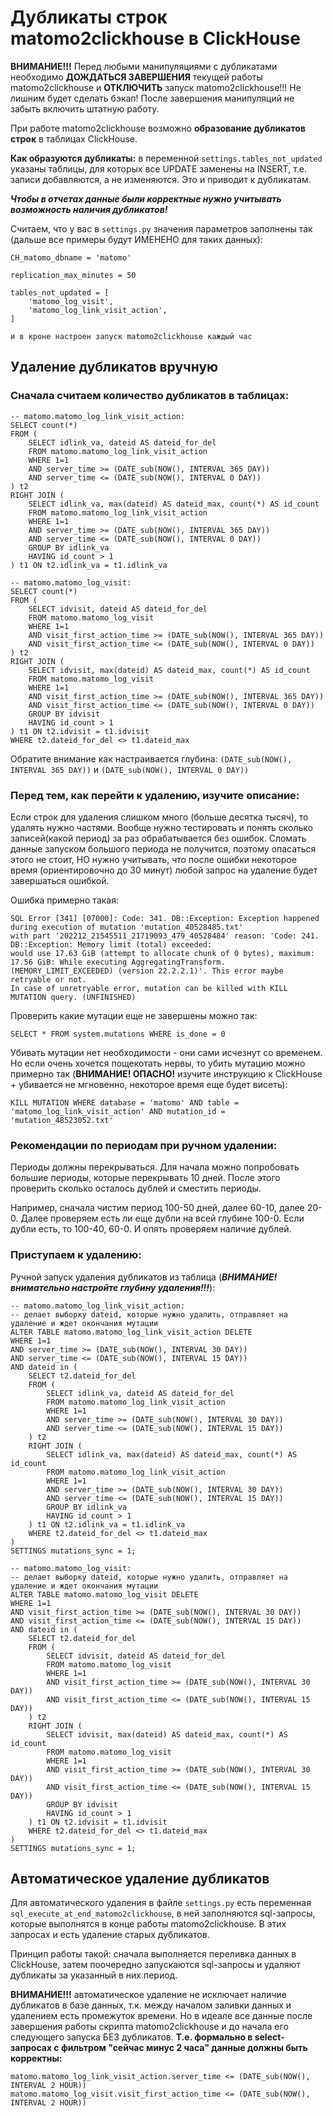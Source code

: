 # Дубликаты строк matomo2clickhouse в ClickHouse

**ВНИМАНИЕ!!!** Перед любыми манипуляциями с дубликатами необходимо **ДОЖДАТЬСЯ ЗАВЕРШЕНИЯ** текущей работы matomo2clickhouse и **ОТКЛЮЧИТЬ** запуск matomo2clickhouse!!!
Не лишним будет сделать бэкап! После завершения манипуляций не забыть включить штатную работу.

При работе matomo2clickhouse возможно **образование дубликатов строк** в таблицах ClickHouse.

**Как образуются дубликаты:** в переменной ```settings.tables_not_updated``` указаны таблицы, для которых все UPDATE заменены на INSERT, т.е. записи добавляются, а не изменяются. Это и приводит к дубликатам.

***Чтобы в отчетах данные были корректные нужно учитывать возможность наличия дубликатов!***

Считаем, что у вас в ```settings.py``` значения параметров заполнены так (дальше все примеры будут ИМЕНЕНО для таких данных):
```
CH_matomo_dbname = 'matomo'

replication_max_minutes = 50

tables_not_updated = [
    'matomo_log_visit',
    'matomo_log_link_visit_action',
]

и в кроне настроен запуск matomo2clickhouse каждый час
```



## Удаление дубликатов вручную

### Сначала считаем количество дубликатов в таблицах:
```
-- matomo.matomo_log_link_visit_action:
SELECT count(*)
FROM (
	SELECT idlink_va, dateid AS dateid_for_del
	FROM matomo.matomo_log_link_visit_action
	WHERE 1=1
	AND server_time >= (DATE_sub(NOW(), INTERVAL 365 DAY))
	AND server_time <= (DATE_sub(NOW(), INTERVAL 0 DAY))
) t2
RIGHT JOIN (
	SELECT idlink_va, max(dateid) AS dateid_max, count(*) AS id_count
	FROM matomo.matomo_log_link_visit_action
	WHERE 1=1
	AND server_time >= (DATE_sub(NOW(), INTERVAL 365 DAY))
	AND server_time <= (DATE_sub(NOW(), INTERVAL 0 DAY))
	GROUP BY idlink_va
	HAVING id_count > 1
) t1 ON t2.idlink_va = t1.idlink_va
```
```
-- matomo.matomo_log_visit:
SELECT count(*)
FROM (
    SELECT idvisit, dateid AS dateid_for_del
    FROM matomo.matomo_log_visit
    WHERE 1=1
    AND visit_first_action_time >= (DATE_sub(NOW(), INTERVAL 365 DAY))
    AND visit_first_action_time <= (DATE_sub(NOW(), INTERVAL 0 DAY))
) t2
RIGHT JOIN (
    SELECT idvisit, max(dateid) AS dateid_max, count(*) AS id_count
    FROM matomo.matomo_log_visit
    WHERE 1=1
    AND visit_first_action_time >= (DATE_sub(NOW(), INTERVAL 365 DAY))
    AND visit_first_action_time <= (DATE_sub(NOW(), INTERVAL 0 DAY))
    GROUP BY idvisit
    HAVING id_count > 1
) t1 ON t2.idvisit = t1.idvisit
WHERE t2.dateid_for_del <> t1.dateid_max
```
Обратите внимание как настраивается глубина: ```(DATE_sub(NOW(), INTERVAL 365 DAY))``` и ```(DATE_sub(NOW(), INTERVAL 0 DAY))```


### Перед тем, как перейти к удалению, изучите описание:

Если строк для удаления слишком много (больше десятка тысяч), то удалять нужно частями. Вообще нужно тестировать и понять сколько записей(какой период) за раз обрабатывается без ошибок.
Сломать данные запуском большого периода не получится, поэтому опасаться этого не стоит, НО нужно учитывать, что после ошибки некоторое время (ориентировочно до 30 минут) любой запрос на удаление будет завершаться ошибкой.

Ошибка примерно такая:
```
SQL Error [341] [07000]: Code: 341. DB::Exception: Exception happened during execution of mutation 'mutation_40528485.txt'
with part '202212_21545511_21719093_479_40528484' reason: 'Code: 241. DB::Exception: Memory limit (total) exceeded:
would use 17.63 GiB (attempt to allocate chunk of 0 bytes), maximum: 17.56 GiB: While executing AggregatingTransform.
(MEMORY_LIMIT_EXCEEDED) (version 22.2.2.1)'. This error maybe retryable or not.
In case of unretryable error, mutation can be killed with KILL MUTATION query. (UNFINISHED)
```

Проверить какие мутации еще не завершены можно так:
```
SELECT * FROM system.mutations WHERE is_done = 0
```
Убивать мутации нет необходимости - они сами исчезнут со временем.
Но если очень хочется пощекотать нервы, то убить мутацию можно примерно так (**ВНИМАНИЕ! ОПАСНО!** изучите инcтрукцию к ClickHouse + убивается не мгновенно, некоторое время еще будет висеть):
```
KILL MUTATION WHERE database = 'matomo' AND table = 'matomo_log_link_visit_action' AND mutation_id = 'mutation_48523052.txt'
```


### Рекомендации по периодам при ручном удалении:

Периоды должны перекрываться.
Для начала можно попробовать большие периоды, которые перекрывать 10 дней.
После этого проверить сколько осталось дублей и сместить периоды.

Например, сначала чистим период 100-50 дней, далее 60-10, далее 20-0. Далее проверяем есть ли еще дубли на всей глубине 100-0. Если дубли есть, то 100-40, 60-0. И опять проверяем наличие дублей.


### Приступаем к удалению:

Ручной запуск удаления дубликатов из таблица (***ВНИМАНИЕ! внимательно настройте глубину удаления!!!***): 
```
-- matomo.matomo_log_link_visit_action:
-- делает выборку dateid, которые нужно удалить, отправляет на удаление и ждет окончания мутации
ALTER TABLE matomo.matomo_log_link_visit_action DELETE
WHERE 1=1
AND server_time >= (DATE_sub(NOW(), INTERVAL 30 DAY))
AND server_time <= (DATE_sub(NOW(), INTERVAL 15 DAY))
AND dateid in (
	SELECT t2.dateid_for_del
	FROM (
		SELECT idlink_va, dateid AS dateid_for_del
		FROM matomo.matomo_log_link_visit_action
		WHERE 1=1
		AND server_time >= (DATE_sub(NOW(), INTERVAL 30 DAY))
		AND server_time <= (DATE_sub(NOW(), INTERVAL 15 DAY))
	) t2
	RIGHT JOIN (
		SELECT idlink_va, max(dateid) AS dateid_max, count(*) AS id_count
		FROM matomo.matomo_log_link_visit_action
		WHERE 1=1
		AND server_time >= (DATE_sub(NOW(), INTERVAL 30 DAY))
		AND server_time <= (DATE_sub(NOW(), INTERVAL 15 DAY))
		GROUP BY idlink_va
		HAVING id_count > 1
	) t1 ON t2.idlink_va = t1.idlink_va
	WHERE t2.dateid_for_del <> t1.dateid_max
)
SETTINGS mutations_sync = 1;
```
```
-- matomo.matomo_log_visit:
-- делает выборку dateid, которые нужно удалить, отправляет на удаление и ждет окончания мутации
ALTER TABLE matomo.matomo_log_visit DELETE
WHERE 1=1
AND visit_first_action_time >= (DATE_sub(NOW(), INTERVAL 30 DAY))
AND visit_first_action_time <= (DATE_sub(NOW(), INTERVAL 15 DAY))
AND dateid in (
	SELECT t2.dateid_for_del
	FROM (
		SELECT idvisit, dateid AS dateid_for_del
		FROM matomo.matomo_log_visit
		WHERE 1=1
		AND visit_first_action_time >= (DATE_sub(NOW(), INTERVAL 30 DAY))
		AND visit_first_action_time <= (DATE_sub(NOW(), INTERVAL 15 DAY))
	) t2
	RIGHT JOIN (
		SELECT idvisit, max(dateid) AS dateid_max, count(*) AS id_count
		FROM matomo.matomo_log_visit
		WHERE 1=1
		AND visit_first_action_time >= (DATE_sub(NOW(), INTERVAL 30 DAY))
		AND visit_first_action_time <= (DATE_sub(NOW(), INTERVAL 15 DAY))
		GROUP BY idvisit
		HAVING id_count > 1
	) t1 ON t2.idvisit = t1.idvisit
	WHERE t2.dateid_for_del <> t1.dateid_max
)
SETTINGS mutations_sync = 1;
```


## Автоматическое удаление дубликатов

Для автоматического удаления в файле ```settings.py``` есть переменная ```sql_execute_at_end_matomo2clickhouse```, в ней заполняются sql-запросы,
которые выполнятся в конце работы matomo2clickhouse. В этих запросах и есть удаление старых дубликатов.

Принцип работы такой: сначала выполняется переливка данных в ClickHouse, затем поочередно запускаются sql-запросы и удаляют дубликаты за указанный в них период.

**ВНИМАНИЕ!!!** автоматическое удаление не исключает наличие дубликатов в базе данных, т.к. между началом заливки данных и удалением есть промежуток времени.
Но в идеале все данные после завершения работы скрипта matomo2clickhouse и до начала его следующего запуска БЕЗ дубликатов.
**Т.е. формально в select-запросах с фильтром "сейчас минус 2 часа" данные должны быть корректны:**
```
matomo.matomo_log_link_visit_action.server_time <= (DATE_sub(NOW(), INTERVAL 2 HOUR))
matomo.matomo_log_visit.visit_first_action_time <= (DATE_sub(NOW(), INTERVAL 2 HOUR))
```
  